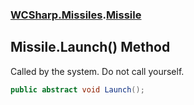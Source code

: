 ### [WCSharp.Missiles](WCSharp.Missiles.md 'WCSharp.Missiles').[Missile](WCSharp.Missiles.Missile.md 'WCSharp.Missiles.Missile')

## Missile.Launch() Method

Called by the system. Do not call yourself.

```csharp
public abstract void Launch();
```
